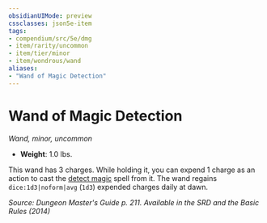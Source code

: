 ```yaml
---
obsidianUIMode: preview
cssclasses: json5e-item
tags:
- compendium/src/5e/dmg
- item/rarity/uncommon
- item/tier/minor
- item/wondrous/wand
aliases: 
- "Wand of Magic Detection"
---
```

# Wand of Magic Detection
*Wand, minor, uncommon*  

- **Weight**: 1.0 lbs.

This wand has 3 charges. While holding it, you can expend 1 charge as an action to cast the [detect magic](2-Mechanics/CLI/spells/detect-magic.md) spell from it. The wand regains `dice:1d3|noform|avg` (`1d3`) expended charges daily at dawn.

*Source: Dungeon Master's Guide p. 211. Available in the <span title='Systems Reference Document (5.1)'>SRD</span> and the Basic Rules (2014)*